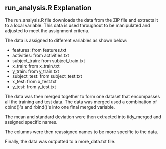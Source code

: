 ## run_analysis.R Explanation

The run_analysis.R file downloads the data from the ZIP file and extracts it to a local variable. This data is used throughout to be manipulated and adjusted to meet the assignment criteria.

The data is assigned to different variables as shown below:
- features: from features.txt
- activities: from activities.txt
- subject_train: from subject_train.txt
- x_train: from x_train.txt
- y_train: from y_train.txt
- subject_test: from subject_test.txt
- x_test: from x_test.txt
- y_test: from y_test.txt

The data was then merged together to form one dataset that encompasses all the training and test data. The data was merged used a combination of cbind()'s and rbind()'s into one final merged variable.

The mean and standard deviation were then extracted into tidy_merged and assigned specific names.

The columns were then reassigned names to be more specific to the data.

Finally, the data was outputted to a more_data.txt file.
